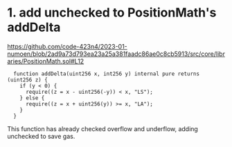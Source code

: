 # 1. add unchecked to PositionMath's addDelta

https://github.com/code-423n4/2023-01-numoen/blob/2ad9a73d793ea23a25a381faadc86ae0c8cb5913/src/core/libraries/PositionMath.sol#L12

```
  function addDelta(uint256 x, int256 y) internal pure returns (uint256 z) {
    if (y < 0) {
      require((z = x - uint256(-y)) < x, "LS");
    } else {
      require((z = x + uint256(y)) >= x, "LA");
    }
  }
```

This function has already checked overflow and underflow, adding unchecked to save gas.